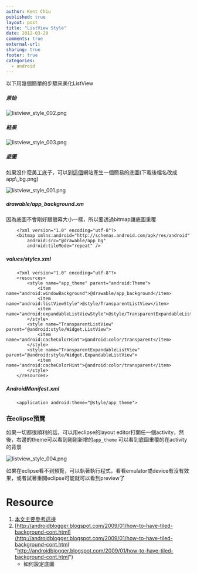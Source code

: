 ```yaml
---
author: Kent Chiu
published: true
layout: post
title: "ListView Style"
date: 2012-03-20
comments: true
external-url:
sharing: true
footer: true
categories:
  - android
---
```




以下用幾個簡單的步驟來美化ListView

##### 原始

![listview_style_002.png][listview_style_002.png]

##### 結果

![listview_style_003.png][listview_style_003.png]

##### 底圖

如果沒什麼美工底子，可以到[這個](http://www.bgpatterns.com/ "http://www.bgpatterns.com/")網站產生一個簡易的底圖(下載後檔名改成app\_bg.png)

![listview_style_001.png][listview_style_001.png]

##### drawable/app\_background.xm

因為底圖不會剛好跟螢幕大小一樣，所以要透過bitmap讓底圖重覆


```
    <?xml version="1.0" encoding="utf-8"?>
    <bitmap xmlns:android="http://schemas.android.com/apk/res/android"
        android:src="@drawable/app_bg"
        android:tileMode="repeat" />
```

##### values/styles.xml


```
    <?xml version="1.0" encoding="utf-8"?>
    <resources>
        <style name="app_theme" parent="android:Theme">
            <item name="android:windowBackground">@drawable/app_background</item>
            <item name="android:listViewStyle">@style/TransparentListView</item>
            <item name="android:expandableListViewStyle">@style/TransparentExpandableListView</item>
        </style>
        <style name="TransparentListView" parent="@android:style/Widget.ListView">
            <item name="android:cacheColorHint">@android:color/transparent</item>
        </style>
        <style name="TransparentExpandableListView" parent="@android:style/Widget.ExpandableListView">
            <item name="android:cacheColorHint">@android:color/transparent</item>
        </style>
    </resources>
```

##### AndroidManifest.xml


```
    <application android:theme="@style/app_theme">
```

### 在eclipse預覽

如果一切都很順利的話，可以用eclipse的layout
editor打開任一個activity，然後，右邊的theme可以看到剛剛新增的`app_theme`
可以看到底圖重覆的在activity的背景

![listview_style_004.png][listview_style_004.png]

如果在eclipse看不到預覽，可以執著執行程式，看看emulator或device有沒有效果，或者試著重開eclipse可能就可以看到preview了

Resource
========

1.  [本文主要參考這邊](http://stackoverflow.com/questions/2706913/how-to-make-android-apps-background-image-repeat "http://stackoverflow.com/questions/2706913/how-to-make-android-apps-background-image-repeat")
2.  [http://androidblogger.blogspot.com/2009/01/how-to-have-tiled-background-cont.html](http://androidblogger.blogspot.com/2009/01/how-to-have-tiled-background-cont.html "http://androidblogger.blogspot.com/2009/01/how-to-have-tiled-background-cont.html")
    - 如何設定底圖


[listview_style_004.png]: /images/wiki/android/listview_style_004.png
[listview_style_001.png]: /images/wiki/android/listview_style_001.png
[listview_style_003.png]: /images/wiki/android/listview_style_003.png
[listview_style_002.png]: /images/wiki/android/listview_style_002.png